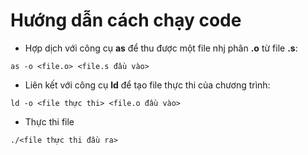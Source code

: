 # Hướng dẫn cách chạy code
- Hợp dịch với công cụ **as** để thu được một file nhj phân **.o** từ file **.s**:
```
as -o <file.o> <file.s đầu vào>
```
- Liên kết với công cụ **ld** để tạo file thực thi của chương trình:
```
ld -o <file thực thi> <file.o đầu vào>
```
- Thực thi file
```
./<file thực thi đầu ra>
```